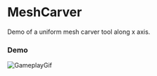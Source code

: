 # MeshCarver
Demo of a uniform mesh carver tool along x axis.

### Demo

![GameplayGif](Media\gameplay.gif)